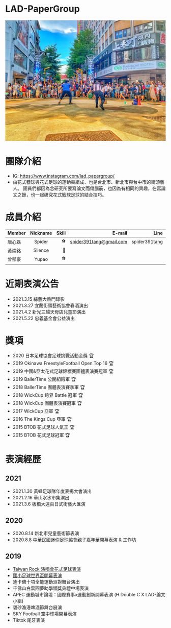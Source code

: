 # LAD-PaperGroup

<img src="https://github.com/spider391Tang/LAD-PaperGroup/blob/master/photo/LAD-%E8%AB%96%E6%96%87%E5%B0%8F%E7%B5%84.jpg" width="600" alt="西門町街頭演出"/>

# 團隊介紹
* IG: https://www.instagram.com/lad_papergroup/
* 由花式籃球與花式足球的運動員組成、也是台北市、新北市與台中市的街頭藝人。
團員們都因為念研究所要寫論文而傷腦筋，也因為有相同的興趣，在寫論文之餘，也一起研究花式籃球足球的結合技巧。

# 成員介紹

Member|Nickname|Skill|E-mail|Line|Phone
--|:--:|--:|--:|--:|--:
唐心磊|Spider|⚽|spider391tang@gmail.com|spider391tang|0979393022
黃崇銘|Slience|🏀||
曾郁豪|Yupao|⚽||

# 近期表演公告

* 2021.3.15 綜藝大熱門錄影
* 2021.3.27 宜蘭街頭藝術協會春酒演出
* 2021.4.2  新光三越天母店兒童節演出
* 2021.5.22 忠義基金會公益演出

# 獎項
* 2020 日本足球協會足球挑戰活動金獎 🏆
* 2019 Okinawa FreestyleFootball Open Top 16 🏆
* 2019 中國&亞太花式足球錦標賽團體表演賽冠軍  🏆
* 2019 BallerTime 公開組殿軍 🏆
* 2018 BallerTime 團體表演賽季軍 🏆
* 2018 WickCup 跨界 Battle 冠軍 🏆
* 2018 WickCup 團體表演賽冠軍 🏆
* 2017 WickCup 亞軍 🏆
* 2016 The Kings Cup 亞軍 🏆
* 2015 BTOB 花式足球人氣王 🏆
* 2015 BTOB 花式足球冠軍 🏆

# 表演經歷
## 2021
* 2021.1.30 黃蜂足球隊年度表揚大會演出
* 2021.2.16 華山水水市集演出  
* 2021.3.6 板橋大遠百日式街藝大匯演
## 2020
* 2020.8.14 新北市兒童藝術節表演
* 2020.8.8 中華民國迷你足球協會親子嘉年華開幕表演 & 工作坊
## 2019 
* [Taiwan Rock 演唱會花式足球表演](https://youtu.be/WaxnIyLGpXA)
* [國小足球世界盃開幕表演](https://youtu.be/0YwZXxTuozM)
* 迪卡儂十項全能運動派對舞台演出
* 千佛山白雲圓夢助學頒獎典禮中場表演
* APEC 運動城市論壇：國際賽事x運動創新開幕表演 (H.Double C X LAD-論文小組)
* 碧砂漁港啤酒節舞台展演
* SKY Football 空中球場開幕表演
* Tiktok 尾牙表演
